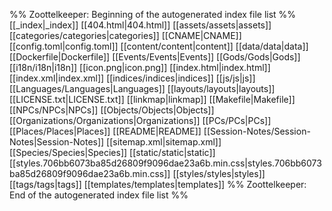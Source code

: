%% Zoottelkeeper: Beginning of the autogenerated index file list  %%
 [[_index|_index]]
 [[404.html|404.html]]
 [[assets/assets|assets]]
 [[categories/categories|categories]]
 [[CNAME|CNAME]]
 [[config.toml|config.toml]]
 [[content/content|content]]
 [[data/data|data]]
 [[Dockerfile|Dockerfile]]
 [[Events/Events|Events]]
 [[Gods/Gods|Gods]]
 [[i18n/i18n|i18n]]
 [[icon.png|icon.png]]
 [[index.html|index.html]]
 [[index.xml|index.xml]]
 [[indices/indices|indices]]
 [[js/js|js]]
 [[Languages/Languages|Languages]]
 [[layouts/layouts|layouts]]
 [[LICENSE.txt|LICENSE.txt]]
 [[linkmap|linkmap]]
 [[Makefile|Makefile]]
 [[NPCs/NPCs|NPCs]]
 [[Objects/Objects|Objects]]
 [[Organizations/Organizations|Organizations]]
 [[PCs/PCs|PCs]]
 [[Places/Places|Places]]
 [[README|README]]
 [[Session-Notes/Session-Notes|Session-Notes]]
 [[sitemap.xml|sitemap.xml]]
 [[Species/Species|Species]]
 [[static/static|static]]
 [[styles.706bb6073ba85d26809f9096dae23a6b.min.css|styles.706bb6073ba85d26809f9096dae23a6b.min.css]]
 [[styles/styles|styles]]
 [[tags/tags|tags]]
 [[templates/templates|templates]]
%% Zoottelkeeper: End of the autogenerated index file list  %%
